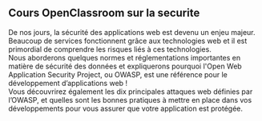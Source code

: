 <h2>Cours OpenClassroom sur la securite</h2>
De nos jours, la sécurité des applications web est devenu un enjeu majeur.<br>
Beaucoup de services fonctionnent grâce aux technologies web et il est primordial de comprendre les risques liés à ces technologies.<br>
Nous aborderons quelques normes et réglementations importantes en matière de sécurité des données et expliquerons pourquoi l'Open Web Application Security Project, ou OWASP, est une référence pour le développement d’applications web !<br>
Vous découvrirez également les dix principales attaques web définies par l’OWASP, et quelles sont les bonnes pratiques à mettre en place dans vos développements pour vous assurer que votre application est protégée.<br>